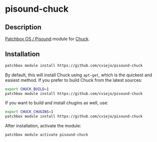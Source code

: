 # pisound-chuck

## Description

[Patchbox OS / Pisound](https://blokas.io/pisound/) module for [Chuck](https://chuck.cs.princeton.edu/).

## Installation

```sh
patchbox module install https://github.com/cviejo/pisound-chuck
```

By default, this will install Chuck using `apt-get`, which is the quickest and easiest method. If you prefer to build Chuck from the latest sources:

```sh
export CHUCK_BUILD=1
patchbox module install https://github.com/cviejo/pisound-chuck
```

If you want to build and install chugins as well, use:

```sh
export CHUCK_CHUGINS=1
patchbox module install https://github.com/cviejo/pisound-chuck
```

After installation, activate the module:

```sh
patchbox module activate pisound-chuck
```
